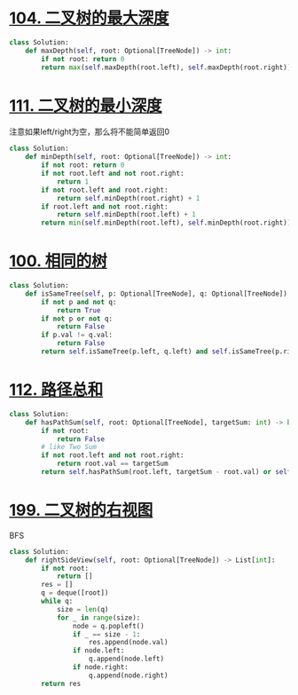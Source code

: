# [104. 二叉树的最大深度](https://leetcode.cn/problems/maximum-depth-of-binary-tree/)
```python fold
class Solution:
    def maxDepth(self, root: Optional[TreeNode]) -> int:
        if not root: return 0
        return max(self.maxDepth(root.left), self.maxDepth(root.right)) + 1
```
# [111. 二叉树的最小深度](https://leetcode.cn/problems/minimum-depth-of-binary-tree/)
注意如果left/right为空，那么将不能简单返回0
```python fold
class Solution:
    def minDepth(self, root: Optional[TreeNode]) -> int:
        if not root: return 0
        if not root.left and not root.right:
            return 1
        if not root.left and root.right:
            return self.minDepth(root.right) + 1
        if root.left and not root.right:
            return self.minDepth(root.left) + 1
        return min(self.minDepth(root.left), self.minDepth(root.right)) + 1
```
# [100. 相同的树](https://leetcode.cn/problems/same-tree/)
```python fold
class Solution:
    def isSameTree(self, p: Optional[TreeNode], q: Optional[TreeNode]) -> bool:
        if not p and not q:
            return True
        if not p or not q:
            return False
        if p.val != q.val:
            return False
        return self.isSameTree(p.left, q.left) and self.isSameTree(p.right, q.right)
```
#  [112. 路径总和](https://leetcode.cn/problems/path-sum/)
```python fold
class Solution:
    def hasPathSum(self, root: Optional[TreeNode], targetSum: int) -> bool:
        if not root:
            return False
        # like Two Sum
        if not root.left and not root.right:
            return root.val == targetSum
        return self.hasPathSum(root.left, targetSum - root.val) or self.hasPathSum(root.right, targetSum - root.val)
```
# [199. 二叉树的右视图](https://leetcode.cn/problems/binary-tree-right-side-view/)
BFS
```python fold
class Solution:
    def rightSideView(self, root: Optional[TreeNode]) -> List[int]:
        if not root:
            return []
        res = []
        q = deque([root])
        while q:
            size = len(q)
            for _ in range(size):
                node = q.popleft()
                if _ == size - 1:
                    res.append(node.val)
                if node.left:
                    q.append(node.left)
                if node.right:
                    q.append(node.right)
        return res
```